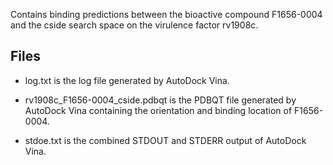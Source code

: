 Contains binding predictions between the bioactive compound F1656-0004 and the cside search space on the virulence factor rv1908c.

## Files

- log.txt is the log file generated by AutoDock Vina.

- rv1908c_F1656-0004_cside.pdbqt is the PDBQT file generated by AutoDock Vina containing the orientation and binding location of F1656-0004.

- stdoe.txt is the combined STDOUT and STDERR output of AutoDock Vina.

